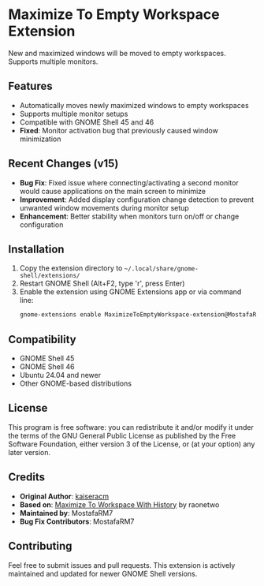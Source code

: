 # Maximize To Empty Workspace Extension

New and maximized windows will be moved to empty workspaces. Supports multiple monitors.

## Features

- Automatically moves newly maximized windows to empty workspaces
- Supports multiple monitor setups
- Compatible with GNOME Shell 45 and 46
- **Fixed**: Monitor activation bug that previously caused window minimization

## Recent Changes (v15)

- **Bug Fix**: Fixed issue where connecting/activating a second monitor would cause applications on the main screen to minimize
- **Improvement**: Added display configuration change detection to prevent unwanted window movements during monitor setup
- **Enhancement**: Better stability when monitors turn on/off or change configuration

## Installation

1. Copy the extension directory to `~/.local/share/gnome-shell/extensions/`
2. Restart GNOME Shell (Alt+F2, type 'r', press Enter)
3. Enable the extension using GNOME Extensions app or via command line:
   ```bash
   gnome-extensions enable MaximizeToEmptyWorkspace-extension@MostafaRM7.github.io
   ```

## Compatibility

- GNOME Shell 45
- GNOME Shell 46
- Ubuntu 24.04 and newer
- Other GNOME-based distributions

## License

This program is free software: you can redistribute it and/or modify it under the terms of the GNU General Public License as published by the Free Software Foundation, either version 3 of the License, or (at your option) any later version.

## Credits

- **Original Author**: [kaiseracm](https://github.com/kaiseracm/gnome-shell-extension-maximize-to-empty-workspace)
- **Based on**: [Maximize To Workspace With History](https://github.com/raonetwo/MaximizeToWorkspace) by raonetwo
- **Maintained by**: MostafaRM7
- **Bug Fix Contributors**: MostafaRM7

## Contributing

Feel free to submit issues and pull requests. This extension is actively maintained and updated for newer GNOME Shell versions.
